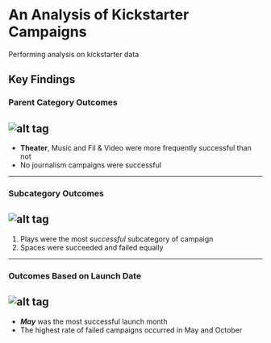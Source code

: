 # An Analysis of Kickstarter Campaigns
Performing analysis on kickstarter data
## Key Findings
### Parent Category Outcomes
![alt tag](https://user-images.githubusercontent.com/77405273/105950457-44d71400-6023-11eb-83a3-ad78d063e609.png)
---
* **Theater**, Music and Fil & Video were more frequently successful than not
* No journalism campaigns were successful 
---
### Subcategory Outcomes
![alt tag](https://user-images.githubusercontent.com/77405273/105950482-4ef91280-6023-11eb-9657-37bdd75fb647.png)
---
1. Plays were the most *successful* subcategory of campaign 
2. Spaces were succeeded and failed equally
---
### Outcomes Based on Launch Date
![alt tag](https://user-images.githubusercontent.com/77405273/105950487-528c9980-6023-11eb-8c04-dd4a74554361.png)
---
- ***May*** was the most successful launch month
- The highest rate of failed campaigns occurred in May and October
